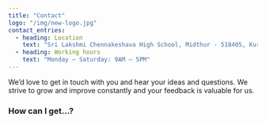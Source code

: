```yaml
---
title: "Contact"
logo: "/img/new-logo.jpg"
contact_entries:
  - heading: Location
    text: "Sri Lakshmi Chennakeshava High School, Midthur - 518405, Kurnool (District), Andhra Pradesh, INDIA"
  - heading: Working hours
    text: "Monday – Saturday: 9AM – 5PM"
---
```


We’d love to get in touch with you and hear your ideas and
questions. We strive to grow and improve constantly and your feedback
is valuable for us.

<h3 class="f4 b lh-title mb2">How can I get…?</h3>

